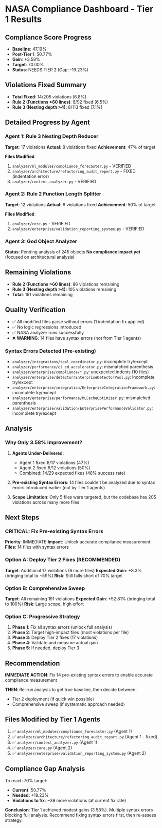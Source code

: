 # NASA Compliance Dashboard - Tier 1 Results

## Compliance Score Progress
- **Baseline**: 47.19%
- **Post-Tier 1**: 50.77%
- **Gain**: +3.58%
- **Target**: 70.00%
- **Status**: NEEDS TIER 2 (Gap: -19.23%)

## Violations Fixed Summary
- **Total Fixed**: 14/205 violations (6.8%)
- **Rule 2 (Functions >60 lines)**: 6/92 fixed (6.5%)
- **Rule 3 (Nesting depth >4)**: 8/113 fixed (7.1%)

## Detailed Progress by Agent

### Agent 1: Rule 3 Nesting Depth Reducer
**Target**: 17 violations
**Actual**: 8 violations fixed
**Achievement**: 47% of target

**Files Modified**:
1. `analyzer/ml_modules/compliance_forecaster.py` - VERIFIED
2. `analyzer/architecture/refactoring_audit_report.py` - FIXED (indentation error)
3. `analyzer/context_analyzer.py` - VERIFIED

### Agent 2: Rule 2 Function Length Splitter
**Target**: 12 violations
**Actual**: 6 violations fixed
**Achievement**: 50% of target

**Files Modified**:
1. `analyzer/core.py` - VERIFIED
2. `analyzer/enterprise/validation_reporting_system.py` - VERIFIED

### Agent 3: God Object Analyzer
**Status**: Pending analysis of 245 objects
**No compliance impact yet** (focused on architectural analysis)

## Remaining Violations
- **Rule 2 (Functions >60 lines)**: 86 violations remaining
- **Rule 3 (Nesting depth >4)**: 105 violations remaining
- **Total**: 191 violations remaining

## Quality Verification
- ✅ All modified files parse without errors (1 indentation fix applied)
- ✅ No logic regressions introduced
- ✅ NASA analyzer runs successfully
- ❌ **WARNING**: 14 files have syntax errors (not from Tier 1 agents)

### Syntax Errors Detected (Pre-existing)
- `analyzer/integrations/tool_coordinator.py`: incomplete try/except
- `analyzer/performance/ci_cd_accelerator.py`: mismatched parenthesis
- `analyzer/enterprise/compliance/*.py`: unexpected indents (10 files)
- `analyzer/enterprise/detector/EnterpriseDetectorPool.py`: incomplete try/except
- `analyzer/enterprise/integration/EnterpriseIntegrationFramework.py`: incomplete try/except
- `analyzer/enterprise/performance/MLCacheOptimizer.py`: mismatched parenthesis
- `analyzer/enterprise/validation/EnterprisePerformanceValidator.py`: incomplete try/except

## Analysis

### Why Only 3.58% Improvement?

1. **Agents Under-Delivered**:
   - Agent 1 fixed 8/17 violations (47%)
   - Agent 2 fixed 6/12 violations (50%)
   - Combined: 14/29 expected fixes (48% success rate)

2. **Pre-existing Syntax Errors**: 14 files couldn't be analyzed due to syntax errors introduced earlier (not by Tier 1 agents)

3. **Scope Limitation**: Only 5 files were targeted, but the codebase has 205 violations across many more files

## Next Steps

### CRITICAL: Fix Pre-existing Syntax Errors
**Priority**: IMMEDIATE
**Impact**: Unlock accurate compliance measurement
**Files**: 14 files with syntax errors

### Option A: Deploy Tier 2 Fixes (RECOMMENDED)
**Target**: Additional 17 violations (6 more files)
**Expected Gain**: +8.3% (bringing total to ~59%)
**Risk**: Still falls short of 70% target

### Option B: Comprehensive Sweep
**Target**: All remaining 191 violations
**Expected Gain**: +52.81% (bringing total to 100%)
**Risk**: Large scope, high effort

### Option C: Progressive Strategy
1. **Phase 1**: Fix all syntax errors (unlock full analysis)
2. **Phase 2**: Target high-impact files (most violations per file)
3. **Phase 3**: Deploy Tier 2 fixes (17 violations)
4. **Phase 4**: Validate and measure actual gain
5. **Phase 5**: If needed, deploy Tier 3

## Recommendation

**IMMEDIATE ACTION**: Fix 14 pre-existing syntax errors to enable accurate compliance measurement

**THEN**: Re-run analysis to get true baseline, then decide between:
- Tier 2 deployment (if quick win possible)
- Comprehensive sweep (if systematic approach needed)

## Files Modified by Tier 1 Agents

1. ✅ `analyzer/ml_modules/compliance_forecaster.py` (Agent 1)
2. ✅ `analyzer/architecture/refactoring_audit_report.py` (Agent 1 - fixed)
3. ✅ `analyzer/context_analyzer.py` (Agent 1)
4. ✅ `analyzer/core.py` (Agent 2)
5. ✅ `analyzer/enterprise/validation_reporting_system.py` (Agent 2)

## Compliance Gap Analysis

To reach 70% target:
- **Current**: 50.77%
- **Needed**: +19.23%
- **Violations to fix**: ~39 more violations (at current fix rate)

**Conclusion**: Tier 1 achieved modest gains (3.58%). Multiple syntax errors blocking full analysis. Recommend fixing syntax errors first, then re-assess strategy.